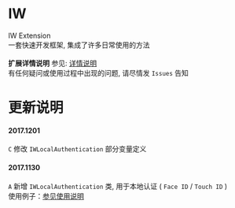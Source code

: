 # IW
IW Extension \
一套快速开发框架, 集成了许多日常使用的方法
\
\
**扩展详情说明**
参见: [详情说明](http://iwecon.cc/index.php/archives/7/) \
有任何疑问或使用过程中出现的问题, 请尽情发 `Issues` 告知


# 更新说明
#### 2017.1201
`C` 修改 `IWLocalAuthentication` 部分变量定义 

#### 2017.1130
`A` 新增 `IWLocalAuthentication` 类, 用于本地认证 ( `Face ID` / `Touch ID` ) \
使用例子：[参见使用说明](http://iwecon.cc/index.php/archives/16/)
